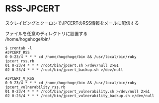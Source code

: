 # RSS-JPCERT

スクレイピングとクーロンでJPCERTのRSS情報をメールに配信する

ファイルを任意のディレクトリに設置する  
/home/hogehoge/bin/

```
$ crontab -l
#JPCERT_RSS
0 0-23/4 * * * cd /home/hogehoge/bin && /usr/local/bin/ruby jpcert_rss.rb
01 0-23/4 * * * /root/bin/jpcert.sh >/dev/null 2>&1
02 0-23/4 * * * /root/bin/jpcert_backup.sh >/dev/null 

#JPCERT_V_RSS
0 0-23/4 * * * cd /home/hogehoge/bin && /usr/local/bin/ruby jpcert_vulnerability_rss.rb
01 0-23/4 * * * /root/bin/jpcert_vulnerability.sh >/dev/null 2>&1
02 0-23/4 * * * /root/bin/jpcert_vulnerability_backup.sh >/dev/null

```

